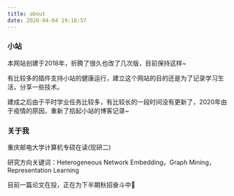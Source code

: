 ```yaml
---
title: about
date: 2020-04-04 19:16:57
---
```


### 小站

本网站创建于2018年，折腾了很久也改了几次版，目前保持这样~

有比较多的插件支持小站的健康运行，建立这个网站的目的还是为了记录学习生活，分享一些技术。

建成之后由于平时学业任务比较多，有比较长的一段时间没有更新了，2020年由于疫情的原因，重新了拾起小站的博客记录~

### 关于我

重庆邮电大学计算机专硕在读(现研二)

研究方向关键词：Heterogeneous Network Embedding，Graph Mining，Representation Learning

目前一篇论文在投，正在为下半期秋招奋斗中:muscle: